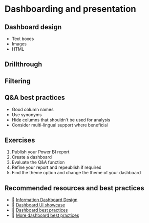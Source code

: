 # Dashboarding and presentation

## Dashboard design
- Text boxes
- Images
- HTML

## Drillthrough
## Filtering
## Q&A best practices
- Good column names
- Use synonyms
- Hide columns that shouldn't be used for analysis
- Consider multi-lingual support where beneficial

## Exercises
1. Publish your Power BI report
2. Create a dashboard
3. Evaluate the Q&A function
4. Refine your report and repeublish if required
5. Find the theme option and change the theme of your dashboard

## Recommended resources and best practices
- :book: [Information Dashboard Design](http://geni.us/dashboarddesign)
- :page_facing_up: [Dashboard UI showcase](https://www.designyourway.net/blog/inspiration/showcase-of-beautiful-dashboard-ui-designs/)
- :page_facing_up: [Dashboard best practices](https://www.toptal.com/designers/data-visualization/dashboard-design-best-practices)
- :page_facing_up: [More dashboard best practices](hhttps://usabilitygeek.com/dashboard-design-user-experience-guidelines/)
